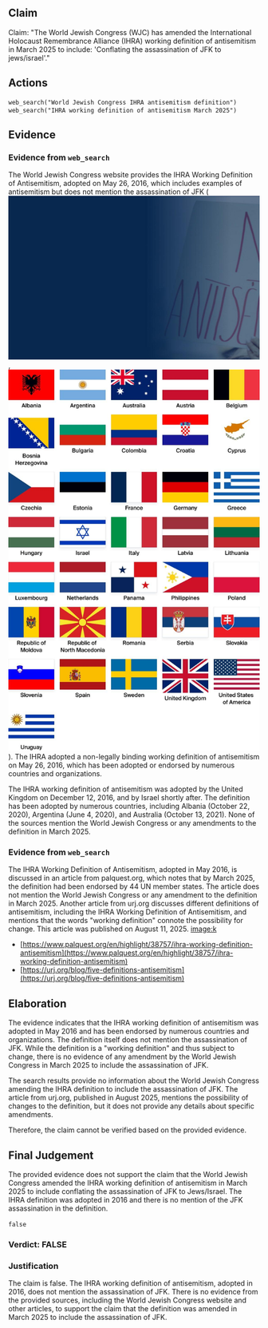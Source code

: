## Claim
Claim: "The World Jewish Congress (WJC) has amended the International Holocaust Remembrance Alliance (IHRA) working definition of antisemitism in March 2025 to include: 'Conflating the assassination of JFK to jews/israel'."

## Actions
```
web_search("World Jewish Congress IHRA antisemitism definition")
web_search("IHRA working definition of antisemitism March 2025")
```

## Evidence
### Evidence from `web_search`
The World Jewish Congress website provides the IHRA Working Definition of Antisemitism, adopted on May 26, 2016, which includes examples of antisemitism but does not mention the assassination of JFK (![image 3801](media/2025-08-23_00-36-1755909375-018290.jpg), ![image 3802](media/2025-08-23_00-36-1755909375-601438.jpg)). The IHRA adopted a non-legally binding working definition of antisemitism on May 26, 2016, which has been adopted or endorsed by numerous countries and organizations.

The IHRA working definition of antisemitism was adopted by the United Kingdom on December 12, 2016, and by Israel shortly after. The definition has been adopted by numerous countries, including Albania (October 22, 2020), Argentina (June 4, 2020), and Australia (October 13, 2021). None of the sources mention the World Jewish Congress or any amendments to the definition in March 2025.


### Evidence from `web_search`
The IHRA Working Definition of Antisemitism, adopted in May 2016, is discussed in an article from palquest.org, which notes that by March 2025, the definition had been endorsed by 44 UN member states. The article does not mention the World Jewish Congress or any amendment to the definition in March 2025. Another article from urj.org discusses different definitions of antisemitism, including the IHRA Working Definition of Antisemitism, and mentions that the words "working definition" connote the possibility for change. This article was published on August 11, 2025. <image:k>

*   [https://www.palquest.org/en/highlight/38757/ihra-working-definition-antisemitism](https://www.palquest.org/en/highlight/38757/ihra-working-definition-antisemitism)
*   [https://urj.org/blog/five-definitions-antisemitism](https://urj.org/blog/five-definitions-antisemitism)


## Elaboration
The evidence indicates that the IHRA working definition of antisemitism was adopted in May 2016 and has been endorsed by numerous countries and organizations. The definition itself does not mention the assassination of JFK. While the definition is a "working definition" and thus subject to change, there is no evidence of any amendment by the World Jewish Congress in March 2025 to include the assassination of JFK.

The search results provide no information about the World Jewish Congress amending the IHRA definition to include the assassination of JFK. The article from urj.org, published in August 2025, mentions the possibility of changes to the definition, but it does not provide any details about specific amendments.

Therefore, the claim cannot be verified based on the provided evidence.


## Final Judgement
The provided evidence does not support the claim that the World Jewish Congress amended the IHRA working definition of antisemitism in March 2025 to include conflating the assassination of JFK to Jews/Israel. The IHRA definition was adopted in 2016 and there is no mention of the JFK assassination in the definition.

`false`

### Verdict: FALSE

### Justification
The claim is false. The IHRA working definition of antisemitism, adopted in 2016, does not mention the assassination of JFK. There is no evidence from the provided sources, including the World Jewish Congress website and other articles, to support the claim that the definition was amended in March 2025 to include the assassination of JFK.
